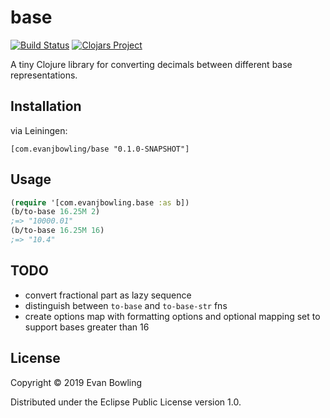 # base
[![Build Status](https://travis-ci.org/evanjbowling/base.svg?branch=master)](https://travis-ci.org/evanjbowling/base)
[![Clojars Project](https://img.shields.io/clojars/v/com.evanjbowling/base.svg)](https://clojars.org/com.evanjbowling/base)

A tiny Clojure library for converting decimals between different base representations.

## Installation

via Leiningen:

```
[com.evanjbowling/base "0.1.0-SNAPSHOT"]
```

## Usage

```clojure
(require '[com.evanjbowling.base :as b])
(b/to-base 16.25M 2)
;=> "10000.01"
(b/to-base 16.25M 16)
;=> "10.4"
```

## TODO

* convert fractional part as lazy sequence
* distinguish between `to-base` and `to-base-str` fns
* create options map with formatting options and optional mapping set to support bases greater than 16

## License

Copyright © 2019 Evan Bowling

Distributed under the Eclipse Public License version 1.0.
